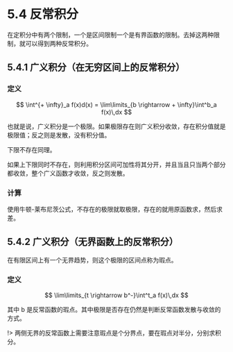 # 5.4 反常积分

在定积分中有两个限制，一个是区间限制一个是有界函数的限制。去掉这两种限制，就可以得到两种反常积分。

## 5.4.1 广义积分（在无穷区间上的反常积分）

### 定义

$$
\int^{+ \infty}_a f(x)d(x) = \lim\limits_{b \rightarrow + \infty}\int^b_a f(x)\,dx
$$

也就是说，广义积分是一个极限。如果极限存在则广义积分收敛，存在积分值就是极限值；反之则是发散，没有积分值。

下限不存在同理。

如果上下限同时不存在，则利用积分区间可加性将其分开，并且当且只当两个部分都收敛，整个广义函数才收敛，反之则发散。

### 计算

使用牛顿-莱布尼茨公式，不存在的极限就取极限，存在的就用原函数求，然后求差。

## 5.4.2 广义积分（无界函数上的反常积分）

在有限区间上有一个无界趋势，则这个极限的区间点称为瑕点。

### 定义

$$
\lim\limits_{t \rightarrow b^-}\int^t_a f(x)\,dx
$$

其中 b 是反常函数的瑕点。其中极限是否存在仍然是判断反常函数发散与收敛的方式。

!> 两侧无界的反常函数上需要注意瑕点是个分界点，要在瑕点对半分，分别求积分。

